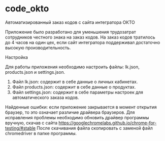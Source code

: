 # code_okto
Автоматизированный заказ кодов с сайта интегратора ОКТО

Приложение было разработано для уменьшения трудозатрат сотрудников честного знака на заказ кодов. На заказ кодов тратилось до 4 часов на один цех, если сайт интегратора поддерживал достаточно высокую производительность.

Настройка

Для работы приложения необходимо настроить файлы: lk.json, products.json и settings.json.
1) Файл lk.json: содержит в себе данные о личных кабинетах.
2) Файл products.json: содержит в себе данные о продуктах.
3) Файл settings.json: содержит в себе параметры настроек для автоматического заказа кодов.

Найденные ошибки: если приложение закрывается в момент открытия браузер, то это означает различие драйвера браузеров. Для исправления проблемы необходимо обновить драйвер программы вручную, скачав с сайта 
https://googlechromelabs.github.io/chrome-for-testing/#stable
После скачивания файла скопировать с заменой файл chromedriver в папке программы.
